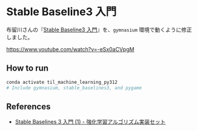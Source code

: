 # Stable Baseline3 入門

布留川さんの『[Stable Baseline3 入門](https://note.com/npaka/n/nb615fd590274)』を、`gymnasium` 環境で動くように修正しました。

https://www.youtube.com/watch?v=-eSx0aCVpgM

## How to run

```powershell
conda activate til_machine_learning_py312
# Include gymnasium, stable_baselines3, and pygame
```

## References

- [Stable Baselines 3 入門 (1) - 強化学習アルゴリズム実装セット](https://note.com/npaka/n/nb615fd590274)
